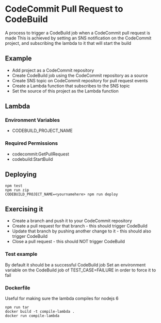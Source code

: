 # CodeCommit Pull Request to CodeBuild

A process to trigger a CodeBuild job when a CodeCommit pull request is made
This is achieved by setting an SNS notification on the CodeCommit project,
and subscribing the lambda to it that will start the build

## Example
 * Add project as a CodeCommit repository
 * Create CodeBuild job using the CodeCommit repository as a source
 * Create SNS topic on CodeCommit repository for pull request events
 * Create a Lambda function that subscribes to the SNS topic
 * Set the source of this project as the Lambda function

## Lambda
### Environment Variables
 * CODEBUILD_PROJECT_NAME

### Required Permissions
 * codecommit:GetPullRequest
 * codebuild:StartBuild

## Deploying
```
npm test
npm run zip
CODEBUILD_PROJECT_NAME=<yournamehere> npm run deploy
```

## Exercising it
 * Create a branch and push it to your CodeCommit repository
 * Create a pull request for that branch - this should trigger CodeBuild
 * Update that branch by pushing another change to it - this should also trigger CodeBuild
 * Close a pull request - this should NOT trigger CodeBuild

### Test example
By default it should be a successful CodeBuild job
Set an environment variable on the CodeBuild job of TEST_CASE=FAILURE in order to force it to fail

### Dockerfile
Useful for making sure the lambda compiles for nodejs 6
```
npm run tar
docker build -t compile-lambda .
docker run compile-lambda
```
